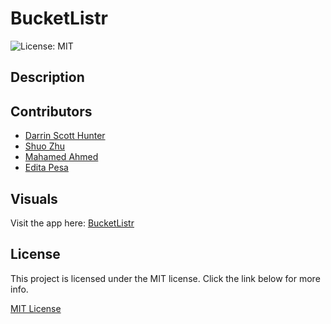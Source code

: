 # BucketListr
![License: MIT](https://img.shields.io/badge/License-MIT-yellow.svg)

## Description

## Contributors
- [Darrin Scott Hunter](https://github.com/dishdesigner)
- [Shuo Zhu](https://github.com/szdesigns)
- [Mahamed Ahmed](https://github.com/mahamedahmed614)
- [Edita Pesa](https://github.com/editapesa)

## Visuals
Visit the app here: [BucketListr](https://radiant-tor-73705.herokuapp.com/)

## License
This project is licensed under the MIT license. Click the link below for more info.

[MIT License](https://opensource.org/licenses/MIT)
